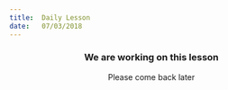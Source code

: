 ```yaml
---
title:  Daily Lesson
date:   07/03/2018
---
```


### <center>We are working on this lesson</center>
<center>Please come back later</center>